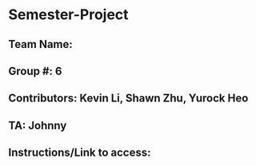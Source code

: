 # Semester-Project

## Team Name: 
## Group #: 6
## Contributors: Kevin Li, Shawn Zhu, Yurock Heo
## TA: Johnny

## Instructions/Link to access: <insert here>
